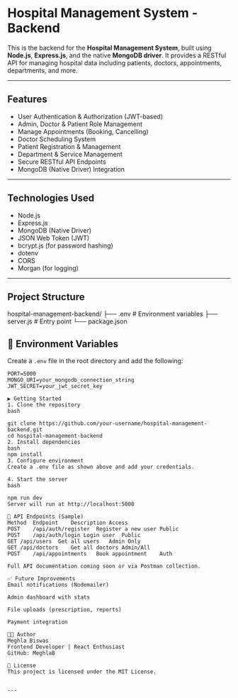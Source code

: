 #  Hospital Management System - Backend

This is the backend for the **Hospital Management System**, built using **Node.js**, **Express.js**, and the native **MongoDB driver**. It provides a RESTful API for managing hospital data including patients, doctors, appointments, departments, and more.

---

##  Features

- User Authentication & Authorization (JWT-based)
- Admin, Doctor & Patient Role Management
- Manage Appointments (Booking, Cancelling)
- Doctor Scheduling System
- Patient Registration & Management
- Department & Service Management
- Secure RESTful API Endpoints
- MongoDB (Native Driver) Integration

---

##  Technologies Used

- Node.js
- Express.js
- MongoDB (Native Driver)
- JSON Web Token (JWT)
- bcrypt.js (for password hashing)
- dotenv
- CORS
- Morgan (for logging)

---

## Project Structure


hospital-management-backend/
├── .env # Environment variables
├── server.js # Entry point
└── package.json

## 🔐 Environment Variables

Create a `.env` file in the root directory and add the following:

```env
PORT=5000
MONGO_URI=your_mongodb_connection_string
JWT_SECRET=your_jwt_secret_key

▶️ Getting Started
1. Clone the repository
bash

git clone https://github.com/your-username/hospital-management-backend.git
cd hospital-management-backend
2. Install dependencies
bash
npm install
3. Configure environment
Create a .env file as shown above and add your credentials.

4. Start the server
bash

npm run dev
Server will run at http://localhost:5000

📡 API Endpoints (Sample)
Method	Endpoint	Description	Access
POST	/api/auth/register	Register a new user	Public
POST	/api/auth/login	Login user	Public
GET	/api/users	Get all users	Admin Only
GET	/api/doctors	Get all doctors	Admin/All
POST	/api/appointments	Book appointment	Auth

Full API documentation coming soon or via Postman collection.

✅ Future Improvements
Email notifications (Nodemailer)

Admin dashboard with stats

File uploads (prescription, reports)

Payment integration

👨‍💻 Author
Meghla Biswas
Frontend Developer | React Enthusiast
GitHub: MeghlaB

📄 License
This project is licensed under the MIT License.


---

